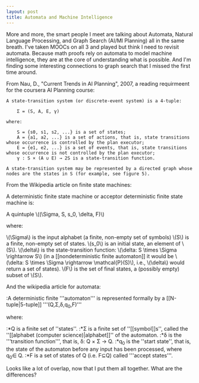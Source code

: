 ```yaml
---
layout: post
title: Automata and Machine Intelligence
---
```


More and more, the smart people I meet are talking about Automata, Natural Language Processing, and Graph Search (AI/MI Planning) all in the same breath. I've taken MOOCs on all 3 and played but think I need to revisit automata. Because math proofs rely on automata to model machine intelligence, they are at the core of understanding what is possible. And I'm finding some interesting connections to graph search that I missed the first time around. 

From Nau, D., "Current Trends in AI Planning", 2007, a reading requirmeent for the coursera AI Planning course:

    A state-transition system (or discrete-event system) is a 4-tuple:

        Σ = (S, A, E, γ)

    where:
    
        S = {s0, s1, s2, ...} is a set of states;
        A = {a1, a2, ...} is a set of actions, that is, state transitions whose occurrence is controlled by the plan executor;
        E = {e1, e2, ...} is a set of events, that is, state transitions whose occurrence is not controlled by the plan executor;
        γ : S × (A ∪ E) → 2S is a state-transition function.

    A state-transition system may be represented by a directed graph whose nodes are the states in S (for example, see figure 5).


From the Wikipedia article on finite state machines:

A deterministic finite state machine or acceptor deterministic finite state machine is:

A quintuple \\((\Sigma, S, s_0, \delta, F)\\)

where:
    
\\(\Sigma\\) is the input alphabet (a finite, non-empty set of symbols)
\\(S\\) is a finite, non-empty set of states.
\\(s_0\\) is an initial state, an element of \\(S\\).
\\(\delta\\) is the state-transition function: \\(\delta: S \times \Sigma \rightarrow S\\) (in a [[nondeterministic finite automaton]] it would be \\(\delta: S \times \Sigma \rightarrow \mathcal{P}(S)\\), i.e., \\(\delta\\) would return a set of states).
\\(F\\) is the set of final states, a (possibly empty) subset of \\(S\\).

And the wikipedia article for automata:

:A deterministic finite '''automaton''' is represented formally by a [[N-tuple|5-tuple]] '''(Q,Σ,δ,q<sub>0</sub>,F)'''

where:

:*Q is a finite set of ''states''.
:*Σ is a finite set of ''[[symbol]]s'', called the ''[[alphabet (computer science)|alphabet]]'' of the automaton.
:*δ is the '''transition function''', that is, δ:&nbsp;Q&nbsp;×&nbsp;Σ&nbsp;→&nbsp;Q.
:*q<sub>0</sub> is the ''start state'', that is, the state of the automaton before any input has been processed, where q<sub>0</sub>∈ Q.
:*F is a set of states of Q (i.e. F⊆Q) called '''accept states'''.


Looks like a lot of overlap, now that I put them all together. What are the differences?